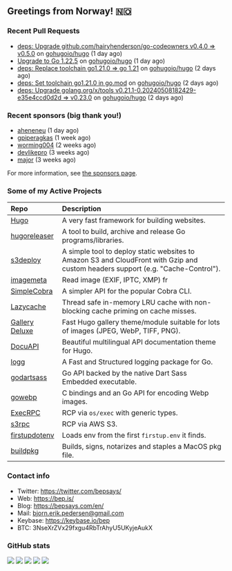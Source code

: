 ## Greetings from Norway! 🇳🇴

### Recent Pull Requests

- [deps: Upgrade github.com/hairyhenderson/go-codeowners v0.4.0 =&gt; v0.5.0](https://github.com/gohugoio/hugo/pull/12704) on [gohugoio/hugo](https://github.com/gohugoio/hugo) (1 day ago)
- [Upgrade to Go 1.22.5](https://github.com/gohugoio/hugo/pull/12697) on [gohugoio/hugo](https://github.com/gohugoio/hugo) (1 day ago)
- [deps: Replace toolchain go1.21.0 =&gt; go 1.21](https://github.com/gohugoio/hugo/pull/12696) on [gohugoio/hugo](https://github.com/gohugoio/hugo) (2 days ago)
- [deps: Set toolchain go1.21.0 in go.mod](https://github.com/gohugoio/hugo/pull/12694) on [gohugoio/hugo](https://github.com/gohugoio/hugo) (2 days ago)
- [deps: Upgrade golang.org/x/tools v0.21.1-0.20240508182429-e35e4ccd0d2d =&gt; v0.23.0](https://github.com/gohugoio/hugo/pull/12692) on [gohugoio/hugo](https://github.com/gohugoio/hugo) (2 days ago)

### Recent sponsors (big thank you!)

- [aheneneu](https://github.com/aheneneu) (1 day ago)
- [gpiperagkas](https://github.com/gpiperagkas) (1 week ago)
- [worming004](https://github.com/worming004) (2 weeks ago)
- [devlikepro](https://github.com/devlikepro) (3 weeks ago)
- [major](https://github.com/major) (3 weeks ago)

For more information, see [the sponsors page](https://github.com/sponsors/bep/).

### Some of my Active Projects

| Repo  | Description |
| :---------------------------------------- | :------------------------------------------- |
| [Hugo](https://github.com/gohugoio/hugo)|A very fast framework for building websites. |
| [hugoreleaser](https://github.com/gohugoio/hugoreleaser)| A tool to build, archive and release Go programs/libraries.  |
| [s3deploy](https://github.com/bep/s3deploy)| A simple tool to deploy static websites to Amazon S3 and CloudFront with Gzip and custom headers support (e.g. "Cache-Control").|
| [imagemeta](https://github.com/bep/imagemeta)| Read image (EXIF, IPTC, XMP) fr|
| [SimpleCobra](https://github.com/bep/simplecobra)|A simpler API for the popular Cobra CLI.|
| [Lazycache](https://github.com/bep/lazycache)| Thread safe in-memory LRU cache with non-blocking cache priming on cache misses.  |
| [Gallery Deluxe](https://github.com/bep/gallerydeluxe)|Fast Hugo gallery theme/module suitable for lots of images (JPEG, WebP, TIFF, PNG).|
| [DocuAPI](https://github.com/bep/docuapi)| Beautiful multilingual API documentation theme for Hugo.  |
| [logg](https://github.com/bep/logg)| A Fast and Structured logging package for Go.  |
| [godartsass](https://github.com/bep/godartsass)| Go API backed by the native Dart Sass Embedded executable. |
| [gowebp](https://github.com/bep/gowebp)|C bindings and an Go API for encoding Webp images. |
| [ExecRPC](https://github.com/bep/execrpc)|RCP via `os/exec` with generic types.  |
| [s3rpc](https://github.com/bep/s3rpc)|RCP via AWS S3.|
| [firstupdotenv](https://github.com/bep/firstupdotenv)|Loads env from the first `firstup.env` it finds. |
| [buildpkg](https://github.com/bep/buildpkg)| Builds, signs, notarizes and staples a MacOS pkg file. |

### Contact info
- Twitter: https://twitter.com/bepsays/
- Web: https://bep.is/
- Blog: https://bepsays.com/en/
- Mail: bjorn.erik.pedersen@gmail.com
- Keybase: https://keybase.io/bep
- BTC: 3NseXrZVx29fxgu4RbTrAhyU5UKyjeAukX


### GitHub stats

![](https://github-profile-summary-cards.vercel.app/api/cards/profile-details?username=bep&theme=github)
![](https://github-profile-summary-cards.vercel.app/api/cards/repos-per-language?username=bep&theme=github)
![](https://github-profile-summary-cards.vercel.app/api/cards/most-commit-language?username=bep&theme=github)
![](https://github-profile-summary-cards.vercel.app/api/cards/stats?username=bep&theme=github)
![](https://github-profile-summary-cards.vercel.app/api/cards/productive-time?username=bep&theme=github)
